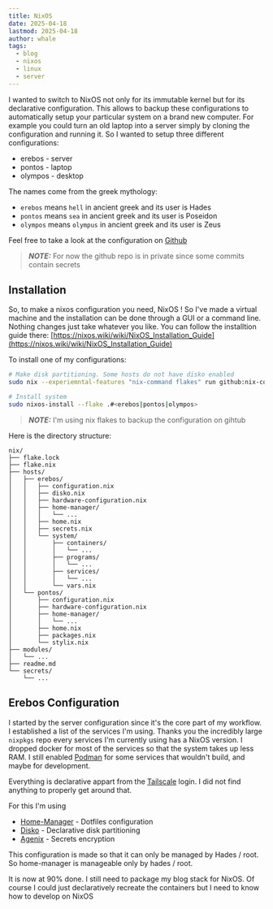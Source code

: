 ```yaml
---
title: NixOS
date: 2025-04-18
lastmod: 2025-04-18
author: whale
tags:
  - blog
  - nixos
  - linux
  - server
---
```

I wanted to switch to NixOS not only for its immutable kernel but for its declarative configuration. This allows to backup these configurations to automatically setup your particular system on a brand new computer. For example you could turn an old laptop into a server simply by cloning the configuration and running it. So I wanted to setup three different configurations:

- erebos - server
- pontos - laptop
- olympos - desktop

The names come from the greek mythology:

- `erebos` means `hell` in ancient greek and its user is Hades
- `pontos` means `sea` in ancient greek and its user is Poseidon
- `olympos` means `olympus` in ancient greek and its user is Zeus

Feel free to take a look at the configuration on [Github](https://github.com/TheWhale01/nixos-config)
> __*NOTE:*__ For now the github repo is in private since some commits contain secrets
## Installation

So, to make a nixos configuration you need, NixOS ! So I've made a virtual machine and the installation can be done through a GUI or a command line. Nothing changes just take whatever you like. You can follow the installtion guide there: [https://nixos.wiki/wiki/NixOS_Installation_Guide](https://nixos.wiki/wiki/NixOS_Installation_Guide)

To install one of my configurations:
```bash
# Make disk partitioning. Some hosts do not have disko enabled
sudo nix --experiemntal-features "nix-command flakes" run github:nix-community/disko -- --mode disko ./hosts/<erebos|pontos|olympos>/disko.nix

# Install system
sudo nixos-install --flake .#<erebos|pontos|olympos>
```

> __*NOTE:*__ I'm using nix flakes to backup the configuration on gihtub

Here is the directory structure:
```
nix/
├── flake.lock
├── flake.nix
├── hosts/
│   ├── erebos/
│   │   ├── configuration.nix
│   │   ├── disko.nix
│   │   ├── hardware-configuration.nix
│   │   ├── home-manager/
│   │   │   └── ...
│   │   ├── home.nix
│   │   ├── secrets.nix
│   │   └── system/
│   │       ├── containers/
│   │       │   └── ...
│   │       ├── programs/
│   │       │   └── ...
│   │       ├── services/
│   │       │   └── ...
│   │       └── vars.nix
│   └── pontos/
│       ├── configuration.nix
│       ├── hardware-configuration.nix
│       ├── home-manager/
│       │   └── ...
│       ├── home.nix
│       ├── packages.nix
│       └── stylix.nix
├── modules/
│   └── ...
├── readme.md
└── secrets/
    └── ...
```
## Erebos Configuration

I started by the server configuration since it's the core part of my workflow. I established a list of the services I'm using. Thanks you the incredibly large `nixpkgs` repo every services I'm currently using has a NixOS version. I dropped docker for most of the services so that the system takes up less RAM. I still enabled [Podman](https://podman.io/) for some services that wouldn't build, and maybe for development.

Everything is declarative appart from the [Tailscale](https://tailscale.com/) login. I did not find anything to properly get around that.

For this I'm using

 - [Home-Manager](https://nixos.wiki/wiki/Home_Manager) - Dotfiles configuration
 - [Disko](https://github.com/nix-community/disko) - Declarative disk partitioning
 - [Agenix](https://nixos.wiki/wiki/Agenix) - Secrets encryption

This configuration is made so that it can only be managed by Hades / root. So home-manager is manageable only by hades / root.

It is now at 90% done. I still need to package my blog stack for NixOS. Of course I could just declaratively recreate the containers but I need to know how to develop on NixOS